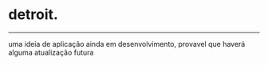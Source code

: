 # detroit.
<hr>
uma ideia de aplicação ainda em desenvolvimento, provavel que haverá alguma atualização futura
